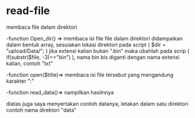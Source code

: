 # read-file
membaca file dalam direktori


-function Open_dir() =>
membaca isi file file dalam direktori didampaikan dalam bentuk array,
sesuiakan lokasi direktori pada script ( $dir = "upload/Data/"; )
jika extensi kalian bukan ".bin" maka ubahlah pada scrip ( if(substr($file, -3)=="bin") ), nama bin bis diganti dengan nama extensi kalian, contoh "txt"

-function open($title)=>
membaca isi file tersebut yang mengandung karakter ":"

-function read_data()=>
nampilkan hasilnnya

diatas juga saya menyertakan contoh datanya, letakan dalam satu direktori contoh nama direktori "data"
